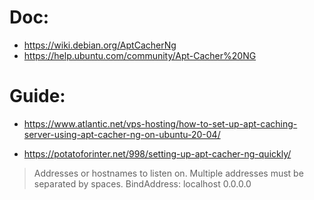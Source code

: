 # Doc:
- https://wiki.debian.org/AptCacherNg
- https://help.ubuntu.com/community/Apt-Cacher%20NG

# Guide:
- https://www.atlantic.net/vps-hosting/how-to-set-up-apt-caching-server-using-apt-cacher-ng-on-ubuntu-20-04/

- https://potatoforinter.net/998/setting-up-apt-cacher-ng-quickly/
>Addresses or hostnames to listen on. Multiple addresses must be separated by spaces.
>BindAddress: localhost 0.0.0.0
